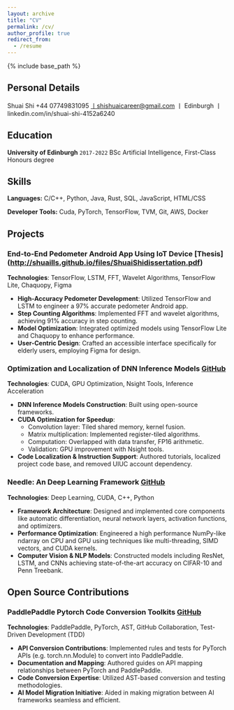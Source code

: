 ```yaml
---
layout: archive
title: "CV"
permalink: /cv/
author_profile: true
redirect_from:
  - /resume
---
```


{% include base_path %}
## Personal Details
Shuai Shi
+44 07749831095 丨shishuaicareer@gmail.com 丨 Edinburgh 丨 linkedin.com/in/shuai-shi-4152a6240

## Education

**University of Edinburgh** `2017-2022`
BSc Artificial Intelligence, First-Class Honours degree

## Skills

**Languages:** C/C++, Python, Java, Rust, SQL, JavaScript, HTML/CSS

**Developer Tools:** Cuda, PyTorch, TensorFlow, TVM, Git, AWS, Docker

## Projects

### End-to-End Pedometer Android App Using IoT Device [Thesis] (http://shuaills.github.io/files/ShuaiShidissertation.pdf)

**Technologies**: TensorFlow, LSTM, FFT, Wavelet Algorithms, TensorFlow Lite, Chaquopy, Figma

- **High-Accuracy Pedometer Development**: Utilized TensorFlow and LSTM to engineer a 97% accurate pedometer Android app.
- **Step Counting Algorithms**: Implemented FFT and wavelet algorithms, achieving 91% accuracy in step counting.
- **Model Optimization**: Integrated optimized models using TensorFlow Lite and Chaquopy to enhance performance.
- **User-Centric Design**: Crafted an accessible interface specifically for elderly users, employing Figma for design.


### Optimization and Localization of DNN Inference Models [GitHub](https://github.com/shuaills/myECE408.git)

**Technologies**: CUDA, GPU Optimization, Nsight Tools, Inference Acceleration

- **DNN Inference Models Construction**: Built using open-source frameworks.
- **CUDA Optimization for Speedup**:
   - Convolution layer: Tiled shared memory, kernel fusion.
   - Matrix multiplication: Implemented register-tiled algorithms.
   - Computation: Overlapped with data transfer, FP16 arithmetic.
   - Validation: GPU improvement with Nsight tools.
- **Code Localization & Instruction Support**: Authored tutorials, localized project code base, and removed UIUC account dependency.


### Needle: An Deep Learning Framework [GitHub](https://github.com/shuaills/myCMU714.git)

**Technologies**: Deep Learning, CUDA, C++, Python

- **Framework Architecture**: Designed and implemented core components like automatic differentiation, neural network layers, activation functions, and optimizers.
- **Performance Optimization**: Engineered a high performance NumPy-like ndarray on CPU and GPU using techniques like multi-threading, SIMD vectors, and CUDA kernels.
- **Computer Vision & NLP Models**: Constructed models including ResNet, LSTM, and CNNs achieving state-of-the-art accuracy on CIFAR-10 and Penn Treebank.

## Open Source Contributions

### PaddlePaddle Pytorch Code Conversion Toolkits [GitHub](https://github.com/PaddlePaddle/PaConvert/issues/112)

**Technologies**: PaddlePaddle, PyTorch, AST, GitHub Collaboration, Test-Driven Development (TDD)

- **API Conversion Contributions**: Implemented rules and tests for PyTorch APIs (e.g. torch.nn.Module) to convert into PaddlePaddle.
- **Documentation and Mapping**: Authored guides on API mapping relationships between PyTorch and PaddlePaddle.
- **Code Conversion Expertise**: Utilized AST-based conversion and testing methodologies.
- **AI Model Migration Initiative**: Aided in making migration between AI frameworks seamless and efficient.
